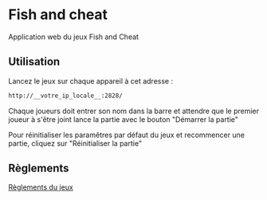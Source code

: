 # Fish and cheat
Application web du jeux Fish and Cheat

## Utilisation

Lancez le jeux sur chaque appareil à cet adresse :
```bash
http://__votre_ip_locale__:2828/
```

Chaque joueurs doit entrer son nom dans la barre et attendre que le premier joueur à s'être joint lance la partie avec le bouton "Démarrer la partie"

Pour réinitialiser les paramêtres par défaut du jeux et recommencer une partie, cliquez sur "Réinitialiser la partie"

## Règlements
[Règlements du jeux](https://www.gigamic.com/index.php?controller=attachment&id_attachment=381)
